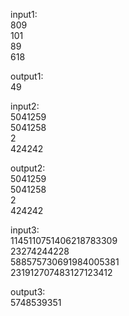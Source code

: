 input1:<br>
809<br>
101<br>
89<br>
618<br>

output1:<br>
49<br>

input2:<br>
5041259<br>
5041258<br>
2<br>
424242<br>

output2:<br>
5041259<br>
5041258<br>
2<br>
424242<br>

input3:<br>
1145110751406218783309<br>
23274244228<br>
588575730691984005381<br>
231912707483127123412<br>

output3:<br>
5748539351<br>
